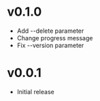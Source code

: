 # v0.1.0

- Add --delete parameter
- Change progress message
- Fix --version parameter


# v0.0.1

- Initial release

